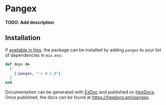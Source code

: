 # Pangex

**TODO: Add description**

## Installation

If [available in Hex](https://hex.pm/docs/publish), the package can be installed
by adding `pangex` to your list of dependencies in `mix.exs`:

```elixir
def deps do
  [
    {:pangex, "~> 0.1.0"}
  ]
end
```

Documentation can be generated with [ExDoc](https://github.com/elixir-lang/ex_doc)
and published on [HexDocs](https://hexdocs.pm). Once published, the docs can
be found at <https://hexdocs.pm/pangex>.

